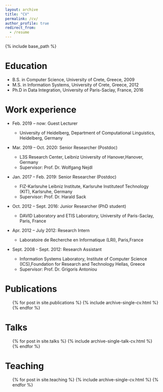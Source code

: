 ```yaml
---
layout: archive
title: "CV"
permalink: /cv/
author_profile: true
redirect_from:
  - /resume
---
```


{% include base_path %}

Education
======
* B.S. in Computer Science, University of Crete, Greece, 2009
* M.S. in Information Systems, University of Crete, Greece, 2012
* Ph.D in Data Integration, University of Paris-Saclay, France, 2016

Work experience
======
  
* Feb. 2019 – now: Guest Lecturer
  * University of Heidelberg, Department of Computational Linguistics, Heidelberg, Germany
  
* Mar. 2019 – Oct. 2020: Senior Researcher (Postdoc)
  * L3S Research Center, Leibniz University of Hanover,Hanover, Germany
  * Supervisor: Prof. Dr. Wolfgang Nejdl
  
* Jan. 2017 – Feb. 2019: Senior Researcher (Postdoc)
  * FIZ-Karlsruhe Leibniz Institute, Karlsruhe Instituteof Technology (KIT), Karlsruhe, Germany
  * Supervisor: Prof. Dr. Harald Sack
  
* Oct. 2012 – Sept. 2016: Junior Researcher (PhD student)
  * DAVID Laboratory and ETIS Laboratory, University of Paris-Saclay, Paris, France

* Apr. 2012 – July 2012: Research Intern
  * Laboratoire de Recherche en Informatique (LRI), Paris,France
  
* Sept. 2008 - Sept. 2012: Research Assistant
  * Information Systems Laboratory, Institute of Computer Science (ICS),Foundation for Research and Technology Hellas, Greece
  * Supervisor: Prof. Dr. Grigoris Antoniou
  

Publications
======
  <ul>{% for post in site.publications %}
    {% include archive-single-cv.html %}
  {% endfor %}</ul>
  
Talks
======
  <ul>{% for post in site.talks %}
    {% include archive-single-talk-cv.html %}
  {% endfor %}</ul>
  
Teaching
======
  <ul>{% for post in site.teaching %}
    {% include archive-single-cv.html %}
  {% endfor %}</ul>
  
